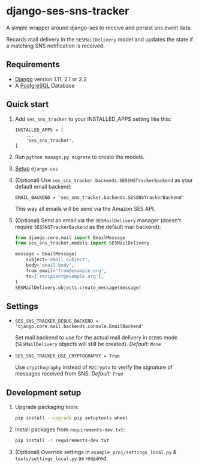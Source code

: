 # django-ses-sns-tracker
A simple wrapper around django-ses to receive and persist sns event data.

Records mail delivery in the `SESMailDelivery` model and updates the state if a matching SNS notification is received. 


## Requirements

- [Django](https://www.djangoproject.com) version 1.11, 2.1 or 2.2
- A [PostgreSQL](https://www.postgresql.org/) Database 


## Quick start

1. Add `ses_sns_tracker` to your INSTALLED_APPS setting like this:

    ```
    INSTALLED_APPS = [
        ...
        'ses_sns_tracker',
    ]
    ```

2. Run `python manage.py migrate` to create the models.

3. [Setup](https://github.com/django-ses/django-ses#full-list-of-settings) `django-ses`

4. (Optional) Use `ses_sns_tracker.backends.SESSNSTrackerBackend` as your default email backend:

    ```
    EMAIL_BACKEND = 'ses_sns_tracker.backends.SESSNSTrackerBackend'
    ``` 

    This way all emails will be send via the Amazon SES API.

5. (Optional) Send an email via the `SESMailDelivery` manager (doesn't require `SESSNSTrackerBackend` 
    as the default mail backend):

    ```python    
    from django.core.mail import EmailMessage
    from ses_sns_tracker.models import SESMailDelivery
    
    message = EmailMessage(
        subject='email subject',
        body='email body',
        from_email='from@example.org',
        to=['recipient@example.org'],
    )
    SESMailDelivery.objects.create_message(message)
    ```


## Settings

- `SES_SNS_TRACKER_DEBUG_BACKEND = 'django.core.mail.backends.console.EmailBackend'`

    Set mail backend to use for the actual mail delivery in `DEBUG` mode (`SESMailDelivery` objects 
    will still be created).
    *Default: `None`*

- `SES_SNS_TRACKER_USE_CRYPTOGRAPHY = True`

    Use `crypthography` instead of `M2Crypto` to verify the signature of messages received from SNS.
    *Default: `True`*


## Development setup

1. Upgrade packaging tools:

    ```bash
    pip install --upgrade pip setuptools wheel
    ``` 

2. Install packages from `requirements-dev.txt`:

    ```bash
    pip install -r requirements-dev.txt
    ```

3. (Optional) Override settings in `example_proj/settings_local.py` & `tests/settings_local.py` as required.
